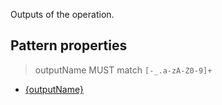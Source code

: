 Outputs of the operation.

## Pattern properties

> outputName MUST match `[-_.a-zA-Z0-9]+`

* [{outputName}](../inputs/parameter/README.md)
